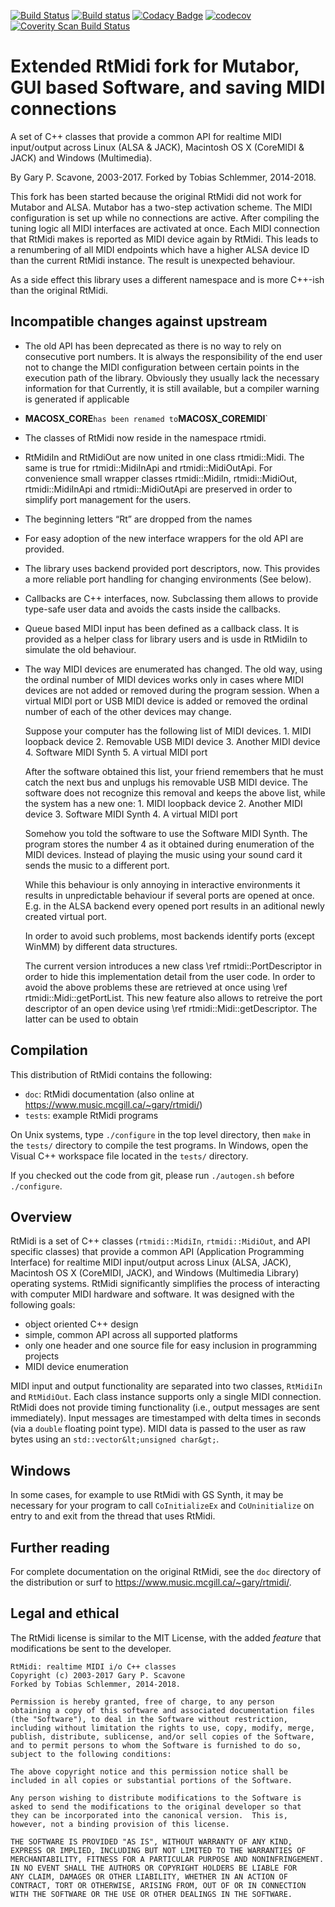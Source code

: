 [![Build Status](https://travis-ci.org/keinstein/rtmidi.svg?branch=master-ts)](https://travis-ci.org/keinstein/rtmidi)
[![Build status](https://ci.appveyor.com/api/projects/status/ac98q210qscfjayk/branch/master-ts?svg=true)](https://ci.appveyor.com/project/keinstein/rtmidi/branch/travis-tests)
[![Codacy Badge](https://api.codacy.com/project/badge/Grade/39ea41a871be4403b687e2707714d4aa)](https://www.codacy.com/app/keinstein/rtmidi?utm_source=github.com&amp;utm_medium=referral&amp;utm_content=keinstein/rtmidi&amp;utm_campaign=Badge_Grade)
[![codecov](https://codecov.io/gh/keinstein/rtmidi/branch/master-ts/graph/badge.svg)](https://codecov.io/gh/keinstein/rtmidi)
[![Coverity Scan Build Status](https://scan.coverity.com/projects/18307/badge.svg)](https://scan.coverity.com/projects/keinstein-rtmidi)


Extended RtMidi fork for Mutabor, GUI based Software, and saving MIDI connections
=================================================================================

A set of C++ classes that provide a common API for realtime MIDI input/output across Linux (ALSA & JACK), Macintosh OS X (CoreMIDI & JACK) and Windows (Multimedia).

By Gary P. Scavone, 2003-2017.
Forked by Tobias Schlemmer, 2014-2018.

This fork has been started because the original RtMidi did not work
for Mutabor and ALSA. Mutabor has a two-step activation scheme. The
MIDI configuration is set up while no connections are active. After
compiling the tuning logic all MIDI interfaces are activated at
once. Each MIDI connection that RtMidi makes is reported as MIDI
device again by RtMidi. This leads to a renumbering of all MIDI
endpoints which have a higher ALSA device ID than the current RtMidi
instance. The result is unexpected behaviour.

As a side effect this library uses a different namespace and is more
C++-ish than the original RtMidi.

Incompatible changes against upstream
-------------------------------------

-   The old API has been deprecated as there is no way to rely on
	consecutive port numbers. It is always the responsibility of the
	end user not to change the MIDI configuration between certain points
	in the execution path of the library. Obviously they usually lack the
	necessary information for that Currently, it is still available, but a
	compiler warning is generated if applicable

-   __MACOSX_CORE__` has been renamed to `__MACOSX_COREMIDI__`

-   The classes of RtMidi now reside in the namespace rtmidi.

-   RtMidiIn and RtMidiOut are now united in one class rtmidi::Midi.
	The same is true for rtmidi::MidiInApi and rtmidi::MidiOutApi.
	For convenience small wrapper classes rtmidi::MidiIn, rtmidi::MidiOut,
	rtmidi::MidiInApi and rtmidi::MidiOutApi are preserved in order to simplify
	port management for the users.

-   The beginning letters “Rt” are dropped from the names

-   For easy adoption of the new interface wrappers for the old API are provided.

-   The library uses backend provided port descriptors, now. This
	provides a more reliable port handling for changing environments
	(See below).

-   Callbacks are C++ interfaces, now. Subclassing them allows to
	provide type-safe user data and avoids the casts inside the callbacks.

-   Queue based MIDI input has been defined as a callback class. It is
	provided as a helper class for library users and is usde in RtMidiIn to
	simulate the old behaviour.

-   The way MIDI devices are enumerated has changed. The old way,
	using the ordinal number of MIDI devices works only in cases where
	MIDI devices are not added or removed during the program
	session. When a virtual MIDI port or USB MIDI device is added or
	removed the ordinal number of each of the other devices may
	change.

    Suppose your computer has the following list of MIDI devices.
        1. MIDI loopback device
		2. Removable USB MIDI device
		3. Another MIDI device
		4. Software MIDI Synth
		5. A virtual MIDI port

	After the software obtained this list, your friend remembers that he
	must catch the next bus and unplugs his removable USB MIDI device.
	The software does not recognize this removal and keeps the above list,
	while the system has a new one:
        1. MIDI loopback device
	    2. Another MIDI device
	    3. Software MIDI Synth
	    4. A virtual MIDI port

	Somehow you told the software to use the Software MIDI Synth. The
	program stores the number 4 as it obtained during enumeration of the
	MIDI devices. Instead of playing the music using your sound card it
	sends the music to a different port.

	While this behaviour is only annoying in interactive environments it
	results in unpredictable behaviour if several ports are opened at
	once. E.g. in the ALSA backend every opened port results in an
	aditional newly created virtual port.

	In order to avoid such problems, most backends identify ports (except
	WinMM) by different data structures.

	The current version introduces a new class \ref rtmidi::PortDescriptor
	in order to hide this implementation detail from the user code. In
	order to avoid the above problems these are retrieved at once using \ref rtmidi::Midi::getPortList.
	This new feature also allows to retreive the port descriptor of an open device using
	\ref rtmidi::Midi::getDescriptor. The latter can be used to obtain

Compilation
-----------

This distribution of RtMidi contains the following:

-   `doc`:      RtMidi documentation (also online at <https://www.music.mcgill.ca/~gary/rtmidi/>)
-   `tests`:    example RtMidi programs

On Unix systems, type `./configure` in the top level directory, then `make` in the `tests/` directory to compile the test programs.  In Windows, open the Visual C++ workspace file located in the `tests/` directory.

If you checked out the code from git, please run `./autogen.sh` before `./configure`.

Overview
--------

RtMidi is a set of C++ classes (`rtmidi::MidiIn`, `rtmidi::MidiOut`, and API specific classes) that provide a common API (Application Programming Interface) for realtime MIDI input/output across Linux (ALSA, JACK), Macintosh OS X (CoreMIDI, JACK), and Windows (Multimedia Library) operating systems.  RtMidi significantly simplifies the process of interacting with computer MIDI hardware and software.  It was designed with the following goals:

-   object oriented C++ design
-   simple, common API across all supported platforms
-   only one header and one source file for easy inclusion in programming projects
-   MIDI device enumeration

MIDI input and output functionality are separated into two classes, `RtMidiIn` and `RtMidiOut`.  Each class instance supports only a single MIDI connection.  RtMidi does not provide timing functionality (i.e., output messages are sent immediately).  Input messages are timestamped with delta times in seconds (via a `double` floating point type).  MIDI data is passed to the user as raw bytes using an `std::vector&lt;unsigned char&gt;`.

Windows
-------

In some cases, for example to use RtMidi with GS Synth, it may be necessary for your program to call `CoInitializeEx` and `CoUninitialize` on entry to and exit from the thread that uses RtMidi.

Further reading
---------------

For complete documentation on the original RtMidi, see the `doc` directory of the distribution or surf to <https://www.music.mcgill.ca/~gary/rtmidi/>.

Legal and ethical
-----------------

The RtMidi license is similar to the MIT License, with the added *feature* that modifications be sent to the developer.

    RtMidi: realtime MIDI i/o C++ classes
    Copyright (c) 2003-2017 Gary P. Scavone
	Forked by Tobias Schlemmer, 2014-2018.

    Permission is hereby granted, free of charge, to any person
    obtaining a copy of this software and associated documentation files
    (the "Software"), to deal in the Software without restriction,
    including without limitation the rights to use, copy, modify, merge,
    publish, distribute, sublicense, and/or sell copies of the Software,
    and to permit persons to whom the Software is furnished to do so,
    subject to the following conditions:

    The above copyright notice and this permission notice shall be
    included in all copies or substantial portions of the Software.

    Any person wishing to distribute modifications to the Software is
    asked to send the modifications to the original developer so that
    they can be incorporated into the canonical version.  This is,
    however, not a binding provision of this license.

    THE SOFTWARE IS PROVIDED "AS IS", WITHOUT WARRANTY OF ANY KIND,
    EXPRESS OR IMPLIED, INCLUDING BUT NOT LIMITED TO THE WARRANTIES OF
    MERCHANTABILITY, FITNESS FOR A PARTICULAR PURPOSE AND NONINFRINGEMENT.
    IN NO EVENT SHALL THE AUTHORS OR COPYRIGHT HOLDERS BE LIABLE FOR
    ANY CLAIM, DAMAGES OR OTHER LIABILITY, WHETHER IN AN ACTION OF
    CONTRACT, TORT OR OTHERWISE, ARISING FROM, OUT OF OR IN CONNECTION
    WITH THE SOFTWARE OR THE USE OR OTHER DEALINGS IN THE SOFTWARE.
